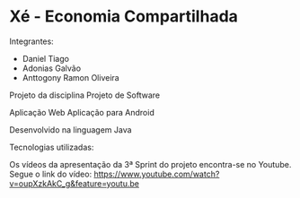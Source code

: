 
# Xé - Economia Compartilhada

Integrantes: 
- Daniel Tiago
- Adonias Galvão
- Anttogony Ramon Oliveira

Projeto da disciplina Projeto de Software

Aplicação Web 
Aplicação para Android

Desenvolvido na linguagem Java

Tecnologias utilizadas:

Os vídeos da apresentação da 3ª Sprint do projeto encontra-se no Youtube.
Segue o link do vídeo: https://www.youtube.com/watch?v=oupXzkAkC_g&feature=youtu.be

